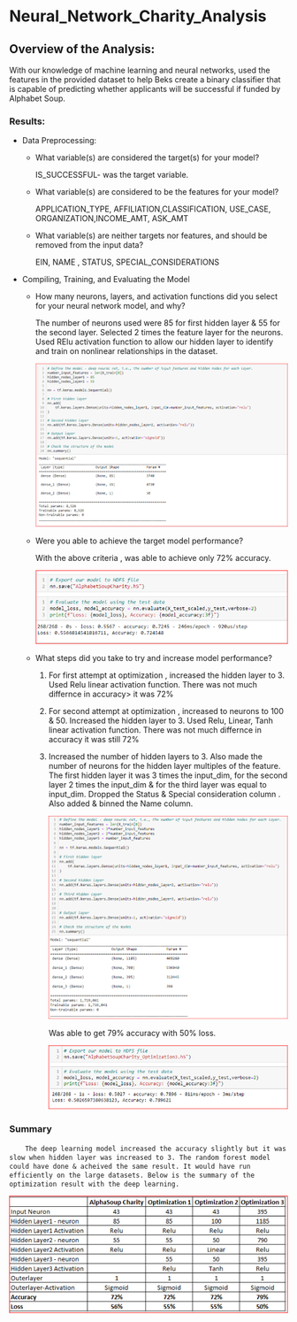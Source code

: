 # Neural_Network_Charity_Analysis

## Overview of the Analysis:
With our knowledge of machine learning and neural networks,  used the features in the provided dataset to help Beks create a binary classifier that is capable of predicting whether applicants will be successful if funded by Alphabet Soup.

### Results:
* Data Preprocessing:

    * What variable(s) are considered the target(s) for your model?

        IS_SUCCESSFUL- was the target variable.

    * What variable(s) are considered to be the features for your model?

         APPLICATION_TYPE, AFFILIATION,CLASSIFICATION,  USE_CASE, ORGANIZATION,INCOME_AMT, ASK_AMT 

    * What variable(s) are neither targets nor features, and should be removed from the input data?

        EIN, NAME , STATUS, SPECIAL_CONSIDERATIONS

* Compiling, Training, and Evaluating the Model
    * How many neurons, layers, and activation functions did  you select for your neural network model, and why?
    
        The number of neurons used were 85 for first hidden layer & 55 for the second layer. Selected 2 times the feature layer for the neurons. Used RElu activation function to allow our hidden layer to identify and train on nonlinear relationships in the dataset.

        ![image](./IMAGES/model1.PNG)
        
    * Were you able to achieve the target model performance?

        With the above criteria , was able to achieve only 72% accuracy. 

        ![image](./IMAGES/model1accuracy.PNG)

    * What steps did you take to try and increase model performance?

        1. For first attempt at optimization , increased the hidden layer to 3. Used Relu linear activation function. There was not much differnce in accuracy> it was 72% 

        2. For second  attempt at optimization , increased to neurons to 100 & 50. Increased the hidden layer to 3. Used Relu, Linear, Tanh linear activation function. There was not much differnce in accuracy it was still 72%

        3. Increased the number of hidden layers to 3. Also made the number of neurons for the hidden layer multiples of the feature. The first hidden layer it was 3 times the input_dim, for the second layer 2 times the input_dim & for the third layer  was equal to input_dim. Dropped the Status & Special consideration column . Also added & binned the Name column. 

            ![image](./IMAGES/model2.PNG) 

               
            Was able to get 79% accuracy with 50% loss.

            ![image](./IMAGES/model2accuracy.PNG)

### Summary

        The deep learning model increased the accuracy slightly but it was slow when hidden layer was increased to 3. The random forest model could have done & acheived the same result. It would have run efficiently on the large datasets. Below is the summary of the optimization result with the deep learning.

   ![image](./IMAGES/Summary.PNG)



